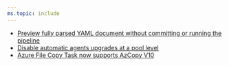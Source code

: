 ```yaml
---
ms.topic: include
---
```


- [Preview fully parsed YAML document without committing or running the pipeline](#preview-fully-parsed-yaml-document-without-committing-or-running-the-pipeline)
- [Disable automatic agents upgrades at a pool level](#disable-automatic-agents-upgrades-at-a-pool-level)
- [Azure File Copy Task now supports AzCopy V10](#azure-file-copy-task-now-supports-azcopy-v10)
